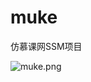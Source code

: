 # muke
仿慕课网SSM项目

![muke.png](https://upload-images.jianshu.io/upload_images/4636177-2eab0758f1cc1299.png?imageMogr2/auto-orient/strip%7CimageView2/2/w/1240)

